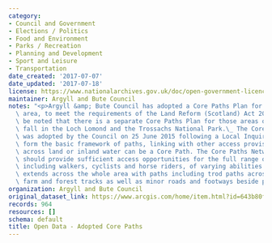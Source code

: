 ```yaml
---
category:
- Council and Government
- Elections / Politics
- Food and Environment
- Parks / Recreation
- Planning and Development
- Sport and Leisure
- Transportation
date_created: '2017-07-07'
date_updated: '2017-07-18'
license: https://www.nationalarchives.gov.uk/doc/open-government-licence/version/3/
maintainer: Argyll and Bute Council
notes: "<p>Argyll &amp; Bute Council has adopted a Core Paths Plan for the Council\
  \ area, to meet the requirements of the Land Reform (Scotland) Act 2003:\_ It should\
  \ be noted that there is a separate Core Paths Plan for those areas of Argyll that\
  \ fall in the Loch Lomond and the Trossachs National Park.\_ The Core Paths Plan\
  \ was adopted by the Council on 25 June 2015 following a Local Inquiry.\_ Core Paths\
  \ form the basic framework of paths, linking with other access provision. Any route\
  \ across land or inland water can be a Core Path. The Core Paths Network as a whole\
  \ should provide sufficient access opportunities for the full range of access takers,\
  \ including walkers, cyclists and horse riders, of varying abilities. The network\
  \ extends across the whole area with paths including trod paths across natural ground,\
  \ farm and forest tracks as well as minor roads and footways beside public roads.</p>"
organization: Argyll and Bute Council
original_dataset_link: https://www.arcgis.com/home/item.html?id=643b80fbbdfa4b139129e871a4ec2d69
records: 964
resources: []
schema: default
title: Open Data - Adopted Core Paths
---
```

